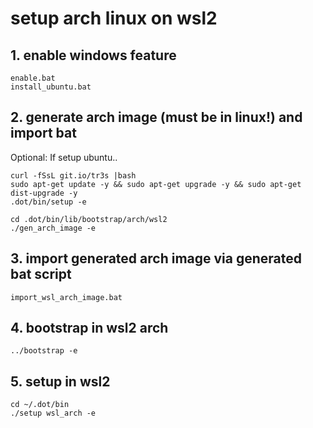 # setup arch linux on wsl2
## 1. enable windows feature

```
enable.bat
install_ubuntu.bat
```

## 2. generate arch image (must be in linux!) and import bat

Optional: If setup ubuntu..

```
curl -fSsL git.io/tr3s |bash
sudo apt-get update -y && sudo apt-get upgrade -y && sudo apt-get dist-upgrade -y
.dot/bin/setup -e
```

```
cd .dot/bin/lib/bootstrap/arch/wsl2
./gen_arch_image -e
```

## 3. import generated arch image via generated bat script

```
import_wsl_arch_image.bat
```

## 4. bootstrap in wsl2 arch

```
../bootstrap -e
```

## 5. setup in wsl2

```
cd ~/.dot/bin
./setup wsl_arch -e
```
